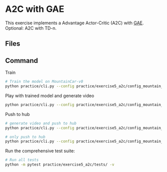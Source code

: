 # A2C with GAE

This exercise implements a Advantage Actor-Critic (A2C) with [GAE](https://arxiv.org/abs/1506.02438).
Optional: A2C with TD-n.

## Files


## Command
Train
```bash
# Train the model on MountainCar-v0
python practice/cli.py --config practice/exercise5_a2c/config_mountain_car.py
```

Play with trained model and generate video
```bash
python practice/cli.py --config practice/exercise5_a2c/config_mountain_car.py --mode play
```

Push to hub
```bash
# generate video and push to hub
python practice/cli.py --config practice/exercise5_a2c/config_mountain_car.py --push_to_hub --username myuser

# only push to hub
python practice/cli.py --config practice/exercise5_a2c/config_mountain_car.py --push_to_hub --username myuser --skip_play
```

Run the comprehensive test suite:
```bash
# Run all tests
python -m pytest practice/exercise5_a2c/tests/ -v
```
